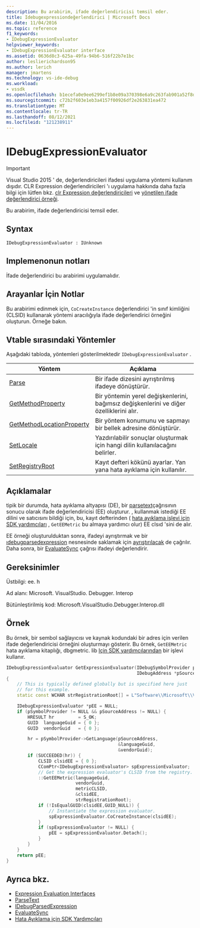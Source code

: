 ```yaml
---
description: Bu arabirim, ifade değerlendiricisi temsil eder.
title: Idebugexpressiondeğerlendirici | Microsoft Docs
ms.date: 11/04/2016
ms.topic: reference
f1_keywords:
- IDebugExpressionEvaluator
helpviewer_keywords:
- IDebugExpressionEvaluator interface
ms.assetid: 0636d8c3-625a-49fa-94b6-516f22b7e1bc
author: leslierichardson95
ms.author: lerich
manager: jmartens
ms.technology: vs-ide-debug
ms.workload:
- vssdk
ms.openlocfilehash: b1ecefa0e9ee6299ef1b8e09a370398e6a9c263fab901a52f8d7aec45ca45013
ms.sourcegitcommit: c72b2f603e1eb3a4157f00926df2e263831ea472
ms.translationtype: MT
ms.contentlocale: tr-TR
ms.lasthandoff: 08/12/2021
ms.locfileid: "121238911"
---
```

# <a name="idebugexpressionevaluator"></a>IDebugExpressionEvaluator
> [!IMPORTANT]
> Visual Studio 2015 ' de, değerlendiricileri ifadesi uygulama yöntemi kullanım dışıdır. CLR Expression değerlendiricileri 'ı uygulama hakkında daha fazla bilgi için lütfen bkz. [clr Expression değerlendiricileri](https://github.com/Microsoft/ConcordExtensibilitySamples/wiki/CLR-Expression-Evaluators) ve [yönetilen ifade değerlendirici örneği](https://github.com/Microsoft/ConcordExtensibilitySamples/wiki/Managed-Expression-Evaluator-Sample).

Bu arabirim, ifade değerlendiricisi temsil eder.

## <a name="syntax"></a>Syntax

```
IDebugExpressionEvaluator : IUnknown
```

## <a name="notes-for-implementers"></a>Implemenonun notları
İfade değerlendirici bu arabirimi uygulamalıdır.

## <a name="notes-for-callers"></a>Arayanlar İçin Notlar
Bu arabirimi edinmek için, `CoCreateInstance` değerlendirici 'in sınıf kimliğini (CLSID) kullanarak yöntemi aracılığıyla ifade değerlendirici örneğini oluşturun. Örneğe bakın.

## <a name="methods-in-vtable-order"></a>Vtable sırasındaki Yöntemler
Aşağıdaki tabloda, yöntemleri gösterilmektedir `IDebugExpressionEvaluator` .

|Yöntem|Açıklama|
|------------|-----------------|
|[Parse](../../../extensibility/debugger/reference/idebugexpressionevaluator-parse.md)|Bir ifade dizesini ayrıştırılmış ifadeye dönüştürür.|
|[GetMethodProperty](../../../extensibility/debugger/reference/idebugexpressionevaluator-getmethodproperty.md)|Bir yöntemin yerel değişkenlerini, bağımsız değişkenlerini ve diğer özelliklerini alır.|
|[GetMethodLocationProperty](../../../extensibility/debugger/reference/idebugexpressionevaluator-getmethodlocationproperty.md)|Bir yöntem konumunu ve sapmayı bir bellek adresine dönüştürür.|
|[SetLocale](../../../extensibility/debugger/reference/idebugexpressionevaluator-setlocale.md)|Yazdırılabilir sonuçlar oluşturmak için hangi dilin kullanılacağını belirler.|
|[SetRegistryRoot](../../../extensibility/debugger/reference/idebugexpressionevaluator-setregistryroot.md)|Kayıt defteri kökünü ayarlar. Yan yana hata ayıklama için kullanılır.|

## <a name="remarks"></a>Açıklamalar
tipik bir durumda, hata ayıklama altyapısı (DE), bir [parsetext](../../../extensibility/debugger/reference/idebugexpressioncontext2-parsetext.md)çağrısının sonucu olarak ifade değerlendiricisi (EE) oluşturur. , kullanmak istediği EE dilini ve satıcısını bildiği için, bu, kayıt defterinden ( [hata ayıklama işlevi için SDK yardımcıları](../../../extensibility/debugger/reference/sdk-helpers-for-debugging.md) , `GetEEMetric` bu almaya yardımcı olur) EE clsıd 'sini de alır.

EE örneği oluşturulduktan sonra, ifadeyi ayrıştırmak ve bir [ıdebugparsedexpression](../../../extensibility/debugger/reference/idebugparsedexpression.md) nesnesinde saklamak için [ayrıştırılacak](../../../extensibility/debugger/reference/idebugexpressionevaluator-parse.md) de çağrılır. Daha sonra, bir [EvaluateSync](../../../extensibility/debugger/reference/idebugparsedexpression-evaluatesync.md) çağrısı ifadeyi değerlendirir.

## <a name="requirements"></a>Gereksinimler
Üstbilgi: ee. h

Ad alanı: Microsoft. VisualStudio. Debugger. Interop

Bütünleştirilmiş kod: Microsoft.VisualStudio.Debugger.Interop.dll

## <a name="example"></a>Örnek
Bu örnek, bir sembol sağlayıcısı ve kaynak kodundaki bir adres için verilen ifade değerlendiricisi örneğini oluşturmayı gösterir. Bu örnek, `GetEEMetric` hata ayıklama kitaplığı, dbgmetric. lib [Için SDK yardımcılarından](../../../extensibility/debugger/reference/sdk-helpers-for-debugging.md) bir işlevi kullanır.

```cpp
IDebugExpressionEvaluator GetExpressionEvaluator(IDebugSymbolProvider pSymbolProvider,
                                                 IDebugAddress *pSourceAddress)
{
    // This is typically defined globally but is specified here just
    // for this example.
    static const WCHAR strRegistrationRoot[] = L"Software\\Microsoft\\VisualStudio\\8.0Exp";

    IDebugExpressionEvaluator *pEE = NULL;
    if (pSymbolProvider != NULL && pSourceAddress != NULL) {
        HRESULT hr         = S_OK;
        GUID  languageGuid = { 0 };
        GUID  vendorGuid   = { 0 };

        hr = pSymbolProvider->GetLanguage(pSourceAddress,
                                          &languageGuid,
                                          &vendorGuid);
        if (SUCCEEDED(hr)) {
            CLSID clsidEE = { 0 };
            CComPtr<IDebugExpressionEvaluator> spExpressionEvaluator;
            // Get the expression evaluator's CLSID from the registry.
            ::GetEEMetric(languageGuid,
                          vendorGuid,
                          metricCLSID,
                          &clsidEE,
                          strRegistrationRoot);
            if (!IsEqualGUID(clsidEE,GUID_NULL)) {
                // Instantiate the expression evaluator.
                spExpressionEvaluator.CoCreateInstance(clsidEE);
            }
            if (spExpressionEvaluator != NULL) {
                pEE = spExpressionEvaluator.Detach();
            }
        }
    }
    return pEE;
}
```

## <a name="see-also"></a>Ayrıca bkz.
- [Expression Evaluation Interfaces](../../../extensibility/debugger/reference/expression-evaluation-interfaces.md)
- [ParseText](../../../extensibility/debugger/reference/idebugexpressioncontext2-parsetext.md)
- [IDebugParsedExpression](../../../extensibility/debugger/reference/idebugparsedexpression.md)
- [EvaluateSync](../../../extensibility/debugger/reference/idebugparsedexpression-evaluatesync.md)
- [Hata Ayıklama için SDK Yardımcıları](../../../extensibility/debugger/reference/sdk-helpers-for-debugging.md)

